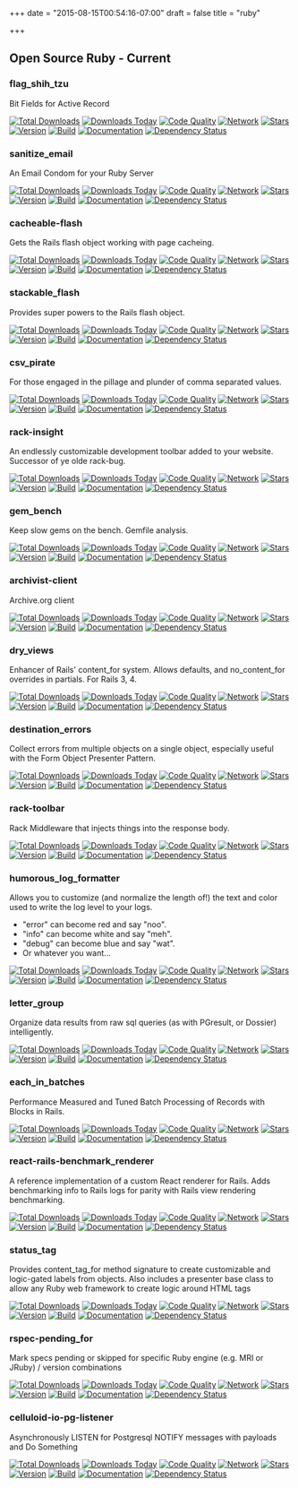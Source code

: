+++
date = "2015-08-15T00:54:16-07:00"
draft = false
title = "ruby"

+++

## Open Source Ruby - Current

### flag_shih_tzu

Bit Fields for Active Record

[![Total Downloads](https://img.shields.io/gem/rt/flag_shih_tzu.svg)](https://github.com/pboling/flag_shih_tzu)
[![Downloads Today](https://img.shields.io/gem/rd/flag_shih_tzu.svg)](https://github.com/pboling/flag_shih_tzu)
[![Code Quality](https://img.shields.io/codeclimate/github/pboling/flag_shih_tzu.svg)](https://codeclimate.com/github/pboling/flag_shih_tzu)
[![Network](https://img.shields.io/github/forks/pboling/flag_shih_tzu.svg?style=social)](https://github.com/pboling/flag_shih_tzu/network)
[![Stars](https://img.shields.io/github/stars/pboling/flag_shih_tzu.svg?style=social)](https://github.com/pboling/flag_shih_tzu/stargazers)
[![Version](https://img.shields.io/gem/v/flag_shih_tzu.svg)](https://rubygems.org/gems/flag_shih_tzu)
[![Build](https://img.shields.io/travis/pboling/flag_shih_tzu.svg)](https://travis-ci.org/pboling/flag_shih_tzu)
[![Documentation](http://inch-ci.org/github/pboling/flag_shih_tzu.png)](http://inch-ci.org/github/pboling/flag_shih_tzu)
[![Dependency Status](https://gemnasium.com/pboling/flag_shih_tzu.png)](https://gemnasium.com/pboling/flag_shih_tzu)

### sanitize_email

An Email Condom for your Ruby Server

[![Total Downloads](https://img.shields.io/gem/rt/sanitize_email.svg)](https://github.com/pboling/sanitize_email)
[![Downloads Today](https://img.shields.io/gem/rd/sanitize_email.svg)](https://github.com/pboling/sanitize_email)
[![Code Quality](https://img.shields.io/codeclimate/github/pboling/sanitize_email.svg)](https://codeclimate.com/github/pboling/sanitize_email)
[![Network](https://img.shields.io/github/forks/pboling/sanitize_email.svg?style=social)](https://github.com/pboling/sanitize_email/network)
[![Stars](https://img.shields.io/github/stars/pboling/sanitize_email.svg?style=social)](https://github.com/pboling/sanitize_email/stargazers)
[![Version](https://img.shields.io/gem/v/sanitize_email.svg)](https://rubygems.org/gems/sanitize_email)
[![Build](https://img.shields.io/travis/pboling/sanitize_email.svg)](https://travis-ci.org/pboling/sanitize_email)
[![Documentation](http://inch-ci.org/github/pboling/sanitize_email.png)](http://inch-ci.org/github/pboling/sanitize_email)
[![Dependency Status](https://gemnasium.com/pboling/sanitize_email.png)](https://gemnasium.com/pboling/sanitize_email)

### cacheable-flash

Gets the Rails flash object working with page cacheing.

[![Total Downloads](https://img.shields.io/gem/rt/cacheable_flash.svg)](https://github.com/pivotal/cacheable-flash)
[![Downloads Today](https://img.shields.io/gem/rd/cacheable_flash.svg)](https://github.com/pivotal/cacheable-flash)
[![Code Quality](https://img.shields.io/codeclimate/github/pivotal/cacheable-flash.svg)](https://codeclimate.com/github/pivotal/cacheable-flash)
[![Network](https://img.shields.io/github/forks/pivotal/cacheable-flash.svg?style=social)](https://github.com/pivotal/cacheable-flash/network)
[![Stars](https://img.shields.io/github/stars/pivotal/cacheable-flash.svg?style=social)](https://github.com/pivotal/cacheable-flash/stargazers)
[![Version](https://img.shields.io/gem/v/cacheable_flash.svg)](https://rubygems.org/gems/cacheable_flash)
[![Build](https://img.shields.io/travis/pivotal/cacheable-flash.svg)](https://travis-ci.org/pivotal/cacheable-flash)
[![Documentation](http://inch-ci.org/github/pivotal/cacheable-flash.png)](http://inch-ci.org/github/pivotal/cacheable-flash)
[![Dependency Status](https://gemnasium.com/pivotal/cacheable-flash.png)](https://gemnasium.com/pivotal/cacheable-flash)

### stackable_flash

Provides super powers to the Rails flash object.

[![Total Downloads](https://img.shields.io/gem/rt/stackable_flash.svg)](https://github.com/pboling/stackable_flash)
[![Downloads Today](https://img.shields.io/gem/rd/stackable_flash.svg)](https://github.com/pboling/stackable_flash)
[![Code Quality](https://img.shields.io/codeclimate/github/pboling/stackable_flash.svg)](https://codeclimate.com/github/pboling/stackable_flash)
[![Network](https://img.shields.io/github/forks/pboling/stackable_flash.svg?style=social)](https://github.com/pboling/stackable_flash/network)
[![Stars](https://img.shields.io/github/stars/pboling/stackable_flash.svg?style=social)](https://github.com/pboling/stackable_flash/stargazers)
[![Version](https://img.shields.io/gem/v/stackable_flash.svg)](https://rubygems.org/gems/stackable_flash)
[![Build](https://img.shields.io/travis/pboling/stackable_flash.svg)](https://travis-ci.org/pboling/stackable_flash)
[![Documentation](http://inch-ci.org/github/pboling/stackable_flash.png)](http://inch-ci.org/github/pboling/stackable_flash)
[![Dependency Status](https://gemnasium.com/pboling/stackable_flash.png)](https://gemnasium.com/pboling/stackable_flash)

### csv_pirate

For those engaged in the pillage and plunder of comma separated values.

[![Total Downloads](https://img.shields.io/gem/rt/csv_pirate.svg)](https://github.com/pboling/csv_pirate)
[![Downloads Today](https://img.shields.io/gem/rd/csv_pirate.svg)](https://github.com/pboling/csv_pirate)
[![Code Quality](https://img.shields.io/codeclimate/github/pboling/csv_pirate.svg)](https://codeclimate.com/github/pboling/csv_pirate)
[![Network](https://img.shields.io/github/forks/pboling/csv_pirate.svg?style=social)](https://github.com/pboling/csv_pirate/network)
[![Stars](https://img.shields.io/github/stars/pboling/csv_pirate.svg?style=social)](https://github.com/pboling/csv_pirate/stargazers)
[![Version](https://img.shields.io/gem/v/csv_pirate.svg)](https://rubygems.org/gems/csv_pirate)
[![Build](https://img.shields.io/travis/pboling/csv_pirate.svg)](https://travis-ci.org/pboling/csv_pirate)
[![Documentation](http://inch-ci.org/github/pboling/csv_pirate.png)](http://inch-ci.org/github/pboling/csv_pirate)
[![Dependency Status](https://gemnasium.com/pboling/csv_pirate.png)](https://gemnasium.com/pboling/csv_pirate)

### rack-insight

An endlessly customizable development toolbar added to your website.  Successor of ye olde rack-bug.

[![Total Downloads](https://img.shields.io/gem/rt/rack-insight.svg)](https://github.com/pboling/rack-insight)
[![Downloads Today](https://img.shields.io/gem/rd/rack-insight.svg)](https://github.com/pboling/rack-insight)
[![Code Quality](https://img.shields.io/codeclimate/github/pboling/rack-insight.svg)](https://codeclimate.com/github/pboling/rack-insight)
[![Network](https://img.shields.io/github/forks/pboling/rack-insight.svg?style=social)](https://github.com/pboling/rack-insight/network)
[![Stars](https://img.shields.io/github/stars/pboling/rack-insight.svg?style=social)](https://github.com/pboling/rack-insight/stargazers)
[![Version](https://img.shields.io/gem/v/rack-insight.svg)](https://rubygems.org/gems/rack-insight)
[![Build](https://img.shields.io/travis/pboling/rack-insight.svg)](https://travis-ci.org/pboling/rack-insight)
[![Documentation](http://inch-ci.org/github/pboling/rack-insight.png)](http://inch-ci.org/github/pboling/rack-insight)
[![Dependency Status](https://gemnasium.com/pboling/rack-insight.png)](https://gemnasium.com/pboling/rack-insight)

### gem_bench

Keep slow gems on the bench.  Gemfile analysis.

[![Total Downloads](https://img.shields.io/gem/rt/gem_bench.svg)](https://github.com/pboling/gem_bench)
[![Downloads Today](https://img.shields.io/gem/rd/gem_bench.svg)](https://github.com/pboling/gem_bench)
[![Code Quality](https://img.shields.io/codeclimate/github/pboling/gem_bench.svg)](https://codeclimate.com/github/pboling/gem_bench)
[![Network](https://img.shields.io/github/forks/pboling/gem_bench.svg?style=social)](https://github.com/pboling/gem_bench/network)
[![Stars](https://img.shields.io/github/stars/pboling/gem_bench.svg?style=social)](https://github.com/pboling/gem_bench/stargazers)
[![Version](https://img.shields.io/gem/v/gem_bench.svg)](https://rubygems.org/gems/gem_bench)
[![Build](https://img.shields.io/travis/pboling/gem_bench.svg)](https://travis-ci.org/pboling/gem_bench)
[![Documentation](http://inch-ci.org/github/pboling/gem_bench.png)](http://inch-ci.org/github/pboling/gem_bench)
[![Dependency Status](https://gemnasium.com/pboling/gem_bench.png)](https://gemnasium.com/pboling/gem_bench)


### archivist-client

Archive.org client

[![Total Downloads](https://img.shields.io/gem/rt/archivist-client.svg)](https://github.com/wordtreefoundation/archivist-client)
[![Downloads Today](https://img.shields.io/gem/rd/archivist-client.svg)](https://github.com/wordtreefoundation/archivist-client)
[![Code Quality](https://img.shields.io/codeclimate/github/wordtreefoundation/archivist-client.svg)](https://codeclimate.com/github/wordtreefoundation/archivist-client)
[![Network](https://img.shields.io/github/forks/wordtreefoundation/archivist-client.svg?style=social)](https://github.com/wordtreefoundation/archivist-client/network)
[![Stars](https://img.shields.io/github/stars/wordtreefoundation/archivist-client.svg?style=social)](https://github.com/wordtreefoundation/archivist-client/stargazers)
[![Version](https://img.shields.io/gem/v/archivist-client.svg)](https://rubygems.org/gems/archivist-client)
[![Build](https://img.shields.io/travis/wordtreefoundation/archivist-client.svg)](https://travis-ci.org/wordtreefoundation/archivist-client)
[![Documentation](http://inch-ci.org/github/wordtreefoundation/archivist-client.png)](http://inch-ci.org/github/wordtreefoundation/archivist-client)
[![Dependency Status](https://gemnasium.com/wordtreefoundation/archivist-client.png)](https://gemnasium.com/wordtreefoundation/archivist-client)

### dry_views

Enhancer of Rails' content_for system.  Allows defaults, and no_content_for overrides in partials.  For Rails 3, 4.

[![Total Downloads](https://img.shields.io/gem/rt/dry_views.svg)](https://github.com/pboling/dry_views)
[![Downloads Today](https://img.shields.io/gem/rd/dry_views.svg)](https://github.com/pboling/dry_views)
[![Code Quality](https://img.shields.io/codeclimate/github/pboling/dry_views.svg)](https://codeclimate.com/github/pboling/dry_views)
[![Network](https://img.shields.io/github/forks/pboling/dry_views.svg?style=social)](https://github.com/pboling/dry_views/network)
[![Stars](https://img.shields.io/github/stars/pboling/dry_views.svg?style=social)](https://github.com/pboling/dry_views/stargazers)
[![Version](https://img.shields.io/gem/v/dry_views.svg)](https://rubygems.org/gems/dry_views)
[![Build](https://img.shields.io/travis/pboling/dry_views.svg)](https://travis-ci.org/pboling/dry_views)
[![Documentation](http://inch-ci.org/github/pboling/dry_views.png)](http://inch-ci.org/github/pboling/dry_views)
[![Dependency Status](https://gemnasium.com/pboling/dry_views.png)](https://gemnasium.com/pboling/dry_views)

### destination_errors

Collect errors from multiple objects on a single object, especially useful with the Form Object Presenter Pattern.

[![Total Downloads](https://img.shields.io/gem/rt/destination_errors.svg)](https://github.com/trumaker/destination_errors)
[![Downloads Today](https://img.shields.io/gem/rd/destination_errors.svg)](https://github.com/trumaker/destination_errors)
[![Code Quality](https://img.shields.io/codeclimate/github/trumaker/destination_errors.svg)](https://codeclimate.com/github/trumaker/destination_errors)
[![Network](https://img.shields.io/github/forks/trumaker/destination_errors.svg?style=social)](https://github.com/trumaker/destination_errors/network)
[![Stars](https://img.shields.io/github/stars/trumaker/destination_errors.svg?style=social)](https://github.com/trumaker/destination_errors/stargazers)
[![Version](https://img.shields.io/gem/v/destination_errors.svg)](https://rubygems.org/gems/destination_errors)
[![Build](https://img.shields.io/travis/trumaker/destination_errors.svg)](https://travis-ci.org/trumaker/destination_errors)
[![Documentation](http://inch-ci.org/github/trumaker/destination_errors.png)](http://inch-ci.org/github/trumaker/destination_errors)
[![Dependency Status](https://gemnasium.com/trumaker/destination_errors.png)](https://gemnasium.com/trumaker/destination_errors)

### rack-toolbar

Rack Middleware that injects things into the response body.

[![Total Downloads](https://img.shields.io/gem/rt/rack-toolbar.svg)](https://github.com/pboling/rack-toolbar)
[![Downloads Today](https://img.shields.io/gem/rd/rack-toolbar.svg)](https://github.com/pboling/rack-toolbar)
[![Code Quality](https://img.shields.io/codeclimate/github/pboling/rack-toolbar.svg)](https://codeclimate.com/github/pboling/rack-toolbar)
[![Network](https://img.shields.io/github/forks/pboling/rack-toolbar.svg?style=social)](https://github.com/pboling/rack-toolbar/network)
[![Stars](https://img.shields.io/github/stars/pboling/rack-toolbar.svg?style=social)](https://github.com/pboling/rack-toolbar/stargazers)
[![Version](https://img.shields.io/gem/v/rack-toolbar.svg)](https://rubygems.org/gems/rack-toolbar)
[![Build](https://img.shields.io/travis/pboling/rack-toolbar.svg)](https://travis-ci.org/pboling/rack-toolbar)
[![Documentation](http://inch-ci.org/github/pboling/rack-toolbar.png)](http://inch-ci.org/github/pboling/rack-toolbar)
[![Dependency Status](https://gemnasium.com/pboling/rack-toolbar.png)](https://gemnasium.com/pboling/rack-toolbar)

### humorous_log_formatter

Allows you to customize (and normalize the length of!) the text and color used to write the log level to your logs.

* "error" can become red and say "noo".
* "info" can become white and say "meh".
* "debug" can become blue and say "wat".
* Or whatever you want...

[![Total Downloads](https://img.shields.io/gem/rt/humorous_log_formatter.svg)](https://github.com/pboling/humorous_log_formatter)
[![Downloads Today](https://img.shields.io/gem/rd/humorous_log_formatter.svg)](https://github.com/pboling/humorous_log_formatter)
[![Code Quality](https://img.shields.io/codeclimate/github/pboling/humorous_log_formatter.svg)](https://codeclimate.com/github/pboling/humorous_log_formatter)
[![Network](https://img.shields.io/github/forks/pboling/humorous_log_formatter.svg?style=social)](https://github.com/pboling/humorous_log_formatter/network)
[![Stars](https://img.shields.io/github/stars/pboling/humorous_log_formatter.svg?style=social)](https://github.com/pboling/humorous_log_formatter/stargazers)
[![Version](https://img.shields.io/gem/v/humorous_log_formatter.svg)](https://rubygems.org/gems/humorous_log_formatter)
[![Build](https://img.shields.io/travis/pboling/humorous_log_formatter.svg)](https://travis-ci.org/pboling/humorous_log_formatter)
[![Documentation](http://inch-ci.org/github/pboling/humorous_log_formatter.png)](http://inch-ci.org/github/pboling/humorous_log_formatter)
[![Dependency Status](https://gemnasium.com/pboling/humorous_log_formatter.png)](https://gemnasium.com/pboling/humorous_log_formatter)

### letter_group

Organize data results from raw sql queries (as with PGresult, or Dossier) intelligently.

[![Total Downloads](https://img.shields.io/gem/rt/letter_group.svg)](https://github.com/pboling/letter_group)
[![Downloads Today](https://img.shields.io/gem/rd/letter_group.svg)](https://github.com/pboling/letter_group)
[![Code Quality](https://img.shields.io/codeclimate/github/pboling/letter_group.svg)](https://codeclimate.com/github/pboling/letter_group)
[![Network](https://img.shields.io/github/forks/pboling/letter_group.svg?style=social)](https://github.com/pboling/letter_group/network)
[![Stars](https://img.shields.io/github/stars/pboling/letter_group.svg?style=social)](https://github.com/pboling/letter_group/stargazers)
[![Version](https://img.shields.io/gem/v/letter_group.svg)](https://rubygems.org/gems/letter_group)
[![Build](https://img.shields.io/travis/pboling/letter_group.svg)](https://travis-ci.org/pboling/letter_group)
[![Documentation](http://inch-ci.org/github/pboling/letter_group.png)](http://inch-ci.org/github/pboling/letter_group)
[![Dependency Status](https://gemnasium.com/pboling/letter_group.png)](https://gemnasium.com/pboling/letter_group)

### each_in_batches

Performance Measured and Tuned Batch Processing of Records with Blocks in Rails.

[![Total Downloads](https://img.shields.io/gem/rt/each_in_batches.svg)](https://github.com/pboling/each_in_batches)
[![Downloads Today](https://img.shields.io/gem/rd/each_in_batches.svg)](https://github.com/pboling/each_in_batches)
[![Code Quality](https://img.shields.io/codeclimate/github/pboling/each_in_batches.svg)](https://codeclimate.com/github/pboling/each_in_batches)
[![Network](https://img.shields.io/github/forks/pboling/each_in_batches.svg?style=social)](https://github.com/pboling/each_in_batches/network)
[![Stars](https://img.shields.io/github/stars/pboling/each_in_batches.svg?style=social)](https://github.com/pboling/each_in_batches/stargazers)
[![Version](https://img.shields.io/gem/v/each_in_batches.svg)](https://rubygems.org/gems/each_in_batches)
[![Build](https://img.shields.io/travis/pboling/each_in_batches.svg)](https://travis-ci.org/pboling/each_in_batches)
[![Documentation](http://inch-ci.org/github/pboling/each_in_batches.png)](http://inch-ci.org/github/pboling/each_in_batches)
[![Dependency Status](https://gemnasium.com/pboling/each_in_batches.png)](https://gemnasium.com/pboling/each_in_batches)

### react-rails-benchmark_renderer

A reference implementation of a custom React renderer for Rails.  Adds benchmarking info to Rails logs for parity with Rails view rendering benchmarking.

[![Total Downloads](https://img.shields.io/gem/rt/react-rails-benchmark_renderer.svg)](https://github.com/pboling/react-rails-benchmark_renderer)
[![Downloads Today](https://img.shields.io/gem/rd/react-rails-benchmark_renderer.svg)](https://github.com/pboling/react-rails-benchmark_renderer)
[![Code Quality](https://img.shields.io/codeclimate/github/pboling/react-rails-benchmark_renderer.svg)](https://codeclimate.com/github/pboling/react-rails-benchmark_renderer)
[![Network](https://img.shields.io/github/forks/pboling/react-rails-benchmark_renderer.svg?style=social)](https://github.com/pboling/react-rails-benchmark_renderer/network)
[![Stars](https://img.shields.io/github/stars/pboling/react-rails-benchmark_renderer.svg?style=social)](https://github.com/pboling/react-rails-benchmark_renderer/stargazers)
[![Version](https://img.shields.io/gem/v/react-rails-benchmark_renderer.svg)](https://rubygems.org/gems/react-rails-benchmark_renderer)
[![Build](https://img.shields.io/travis/pboling/react-rails-benchmark_renderer.svg)](https://travis-ci.org/pboling/react-rails-benchmark_renderer)
[![Documentation](http://inch-ci.org/github/pboling/react-rails-benchmark_renderer.png)](http://inch-ci.org/github/pboling/react-rails-benchmark_renderer)
[![Dependency Status](https://gemnasium.com/pboling/react-rails-benchmark_renderer.png)](https://gemnasium.com/pboling/react-rails-benchmark_renderer)

### status_tag

Provides content_tag_for method signature to create customizable and logic-gated labels from objects. Also includes a presenter base class to allow any Ruby web framework to create logic around HTML tags

[![Total Downloads](https://img.shields.io/gem/rt/status_tag.svg)](https://github.com/pboling/status_tag)
[![Downloads Today](https://img.shields.io/gem/rd/status_tag.svg)](https://github.com/pboling/status_tag)
[![Code Quality](https://img.shields.io/codeclimate/github/pboling/status_tag.svg)](https://codeclimate.com/github/pboling/status_tag)
[![Network](https://img.shields.io/github/forks/pboling/status_tag.svg?style=social)](https://github.com/pboling/status_tag/network)
[![Stars](https://img.shields.io/github/stars/pboling/status_tag.svg?style=social)](https://github.com/pboling/status_tag/stargazers)
[![Version](https://img.shields.io/gem/v/status_tag.svg)](https://rubygems.org/gems/status_tag)
[![Build](https://img.shields.io/travis/pboling/status_tag.svg)](https://travis-ci.org/pboling/status_tag)
[![Documentation](http://inch-ci.org/github/pboling/status_tag.png)](http://inch-ci.org/github/pboling/status_tag)
[![Dependency Status](https://gemnasium.com/pboling/status_tag.png)](https://gemnasium.com/pboling/status_tag)

### rspec-pending_for

Mark specs pending or skipped for specific Ruby engine (e.g. MRI or JRuby) / version combinations

[![Total Downloads](https://img.shields.io/gem/rt/rspec-pending_for.svg)](https://github.com/pboling/rspec-pending_for)
[![Downloads Today](https://img.shields.io/gem/rd/rspec-pending_for.svg)](https://github.com/pboling/rspec-pending_for)
[![Code Quality](https://img.shields.io/codeclimate/github/pboling/rspec-pending_for.svg)](https://codeclimate.com/github/pboling/rspec-pending_for)
[![Network](https://img.shields.io/github/forks/pboling/rspec-pending_for.svg?style=social)](https://github.com/pboling/rspec-pending_for/network)
[![Stars](https://img.shields.io/github/stars/pboling/rspec-pending_for.svg?style=social)](https://github.com/pboling/rspec-pending_for/stargazers)
[![Version](https://img.shields.io/gem/v/rspec-pending_for.svg)](https://rubygems.org/gems/rspec-pending_for)
[![Build](https://img.shields.io/travis/pboling/rspec-pending_for.svg)](https://travis-ci.org/pboling/rspec-pending_for)
[![Documentation](http://inch-ci.org/github/pboling/rspec-pending_for.png)](http://inch-ci.org/github/pboling/rspec-pending_for)
[![Dependency Status](https://gemnasium.com/pboling/rspec-pending_for.png)](https://gemnasium.com/pboling/rspec-pending_for)

### celluloid-io-pg-listener

Asynchronously LISTEN for Postgresql NOTIFY messages with payloads and Do Something

[![Total Downloads](https://img.shields.io/gem/rt/celluloid-io-pg-listener.svg)](https://github.com/pboling/celluloid-io-pg-listener)
[![Downloads Today](https://img.shields.io/gem/rd/celluloid-io-pg-listener.svg)](https://github.com/pboling/celluloid-io-pg-listener)
[![Code Quality](https://img.shields.io/codeclimate/github/pboling/celluloid-io-pg-listener.svg)](https://codeclimate.com/github/pboling/celluloid-io-pg-listener)
[![Network](https://img.shields.io/github/forks/pboling/celluloid-io-pg-listener.svg?style=social)](https://github.com/pboling/celluloid-io-pg-listener/network)
[![Stars](https://img.shields.io/github/stars/pboling/celluloid-io-pg-listener.svg?style=social)](https://github.com/pboling/celluloid-io-pg-listener/stargazers)
[![Version](https://img.shields.io/gem/v/celluloid-io-pg-listener.svg)](https://rubygems.org/gems/celluloid-io-pg-listener)
[![Build](https://img.shields.io/travis/pboling/celluloid-io-pg-listener.svg)](https://travis-ci.org/pboling/celluloid-io-pg-listener)
[![Documentation](http://inch-ci.org/github/pboling/celluloid-io-pg-listener.png)](http://inch-ci.org/github/pboling/celluloid-io-pg-listener)
[![Dependency Status](https://gemnasium.com/pboling/celluloid-io-pg-listener.png)](https://gemnasium.com/pboling/celluloid-io-pg-listener)
